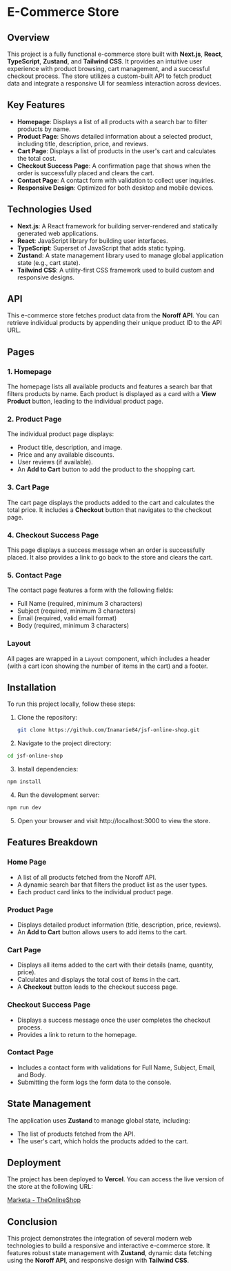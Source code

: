 # E-Commerce Store

## Overview

This project is a fully functional e-commerce store built with **Next.js**, **React**, **TypeScript**, **Zustand**, and **Tailwind CSS**. It provides an intuitive user experience with product browsing, cart management, and a successful checkout process. The store utilizes a custom-built API to fetch product data and integrate a responsive UI for seamless interaction across devices.

## Key Features

- **Homepage**: Displays a list of all products with a search bar to filter products by name.
- **Product Page**: Shows detailed information about a selected product, including title, description, price, and reviews.
- **Cart Page**: Displays a list of products in the user's cart and calculates the total cost.
- **Checkout Success Page**: A confirmation page that shows when the order is successfully placed and clears the cart.
- **Contact Page**: A contact form with validation to collect user inquiries.
- **Responsive Design**: Optimized for both desktop and mobile devices.

## Technologies Used

- **Next.js**: A React framework for building server-rendered and statically generated web applications.
- **React**: JavaScript library for building user interfaces.
- **TypeScript**: Superset of JavaScript that adds static typing.
- **Zustand**: A state management library used to manage global application state (e.g., cart state).
- **Tailwind CSS**: A utility-first CSS framework used to build custom and responsive designs.

## API

This e-commerce store fetches product data from the **Noroff API**. You can retrieve individual products by appending their unique product ID to the API URL.

## Pages

### 1. Homepage

The homepage lists all available products and features a search bar that filters products by name. Each product is displayed as a card with a **View Product** button, leading to the individual product page.

### 2. Product Page

The individual product page displays:

- Product title, description, and image.
- Price and any available discounts.
- User reviews (if available).
- An **Add to Cart** button to add the product to the shopping cart.

### 3. Cart Page

The cart page displays the products added to the cart and calculates the total price. It includes a **Checkout** button that navigates to the checkout page.

### 4. Checkout Success Page

This page displays a success message when an order is successfully placed. It also provides a link to go back to the store and clears the cart.

### 5. Contact Page

The contact page features a form with the following fields:

- Full Name (required, minimum 3 characters)
- Subject (required, minimum 3 characters)
- Email (required, valid email format)
- Body (required, minimum 3 characters)

### Layout

All pages are wrapped in a `Layout` component, which includes a header (with a cart icon showing the number of items in the cart) and a footer.

## Installation

To run this project locally, follow these steps:

1. Clone the repository:

   ```bash
   git clone https://github.com/Inamarie84/jsf-online-shop.git

   ```

2. Navigate to the project directory:

```bash
cd jsf-online-shop

```

3. Install dependencies:

```bash
npm install

```

4. Run the development server:

```bash
npm run dev

```

5. Open your browser and visit http://localhost:3000 to view the store.

## Features Breakdown

### Home Page

- A list of all products fetched from the Noroff API.
- A dynamic search bar that filters the product list as the user types.
- Each product card links to the individual product page.

### Product Page

- Displays detailed product information (title, description, price, reviews).
- An **Add to Cart** button allows users to add items to the cart.

### Cart Page

- Displays all items added to the cart with their details (name, quantity, price).
- Calculates and displays the total cost of items in the cart.
- A **Checkout** button leads to the checkout success page.

### Checkout Success Page

- Displays a success message once the user completes the checkout process.
- Provides a link to return to the homepage.

### Contact Page

- Includes a contact form with validations for Full Name, Subject, Email, and Body.
- Submitting the form logs the form data to the console.

## State Management

The application uses **Zustand** to manage global state, including:

- The list of products fetched from the API.
- The user's cart, which holds the products added to the cart.

## Deployment

The project has been deployed to **Vercel**. You can access the live version of the store at the following URL:

[Marketa - TheOnlineShop](https://jsf-online-shop.vercel.app/)

## Conclusion

This project demonstrates the integration of several modern web technologies to build a responsive and interactive e-commerce store. It features robust state management with **Zustand**, dynamic data fetching using the **Noroff API**, and responsive design with **Tailwind CSS**.

```

```
